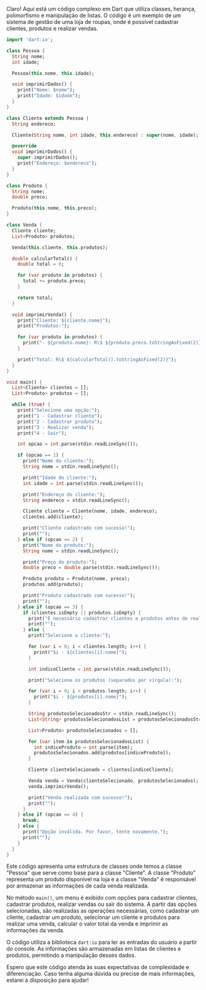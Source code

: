 Claro! Aqui está um código complexo em Dart que utiliza classes, herança, polimorfismo e manipulação de listas. O código é um exemplo de um sistema de gestão de uma loja de roupas, onde é possível cadastrar clientes, produtos e realizar vendas.

```dart
import 'dart:io';

class Pessoa {
  String nome;
  int idade;

  Pessoa(this.nome, this.idade);

  void imprimirDados() {
    print("Nome: $nome");
    print("Idade: $idade");
  }
}

class Cliente extends Pessoa {
  String endereco;

  Cliente(String nome, int idade, this.endereco) : super(nome, idade);

  @override
  void imprimirDados() {
    super.imprimirDados();
    print("Endereço: $endereco");
  }
}

class Produto {
  String nome;
  double preco;

  Produto(this.nome, this.preco);
}

class Venda {
  Cliente cliente;
  List<Produto> produtos;

  Venda(this.cliente, this.produtos);

  double calcularTotal() {
    double total = 0;

    for (var produto in produtos) {
      total += produto.preco;
    }

    return total;
  }

  void imprimirVenda() {
    print("Cliente: ${cliente.nome}");
    print("Produtos:");

    for (var produto in produtos) {
      print("- ${produto.nome}: R\$ ${produto.preco.toStringAsFixed(2)}");
    }

    print("Total: R\$ ${calcularTotal().toStringAsFixed(2)}");
  }
}

void main() {
  List<Cliente> clientes = [];
  List<Produto> produtos = [];

  while (true) {
    print("Selecione uma opção:");
    print("1 - Cadastrar cliente");
    print("2 - Cadastrar produto");
    print("3 - Realizar venda");
    print("4 - Sair");

    int opcao = int.parse(stdin.readLineSync());

    if (opcao == 1) {
      print("Nome do cliente:");
      String nome = stdin.readLineSync();

      print("Idade do cliente:");
      int idade = int.parse(stdin.readLineSync());

      print("Endereço do cliente:");
      String endereco = stdin.readLineSync();

      Cliente cliente = Cliente(nome, idade, endereco);
      clientes.add(cliente);

      print("Cliente cadastrado com sucesso!");
      print("");
    } else if (opcao == 2) {
      print("Nome do produto:");
      String nome = stdin.readLineSync();

      print("Preço do produto:");
      double preco = double.parse(stdin.readLineSync());

      Produto produto = Produto(nome, preco);
      produtos.add(produto);

      print("Produto cadastrado com sucesso!");
      print("");
    } else if (opcao == 3) {
      if (clientes.isEmpty || produtos.isEmpty) {
        print("É necessário cadastrar clientes e produtos antes de realizar uma venda.");
        print("");
      } else {
        print("Selecione o cliente:");

        for (var i = 0; i < clientes.length; i++) {
          print("$i - ${clientes[i].nome}");
        }

        int indiceCliente = int.parse(stdin.readLineSync());

        print("Selecione os produtos (separados por vírgula):");

        for (var i = 0; i < produtos.length; i++) {
          print("$i - ${produtos[i].nome}");
        }

        String produtosSelecionadosStr = stdin.readLineSync();
        List<String> produtosSelecionadosList = produtosSelecionadosStr.split(',');

        List<Produto> produtosSelecionados = [];

        for (var item in produtosSelecionadosList) {
          int indiceProduto = int.parse(item);
          produtosSelecionados.add(produtos[indiceProduto]);
        }

        Cliente clienteSelecionado = clientes[indiceCliente];

        Venda venda = Venda(clienteSelecionado, produtosSelecionados);
        venda.imprimirVenda();

        print("Venda realizada com sucesso!");
        print("");
      }
    } else if (opcao == 4) {
      break;
    } else {
      print("Opção inválida. Por favor, tente novamente.");
      print("");
    }
  }
}
```

Este código apresenta uma estrutura de classes onde temos a classe "Pessoa" que serve como base para a classe "Cliente". A classe "Produto" representa um produto disponível na loja e a classe "Venda" é responsável por armazenar as informações de cada venda realizada.

No método `main()`, um menu é exibido com opções para cadastrar clientes, cadastrar produtos, realizar vendas ou sair do sistema. A partir das opções selecionadas, são realizadas as operações necessárias, como cadastrar um cliente, cadastrar um produto, selecionar um cliente e produtos para realizar uma venda, calcular o valor total da venda e imprimir as informações da venda.

O código utiliza a biblioteca `dart:io` para ler as entradas do usuário a partir do console. As informações são armazenadas em listas de clientes e produtos, permitindo a manipulação desses dados.

Espero que este código atenda às suas expectativas de complexidade e diferenciação. Caso tenha alguma dúvida ou precise de mais informações, estarei à disposição para ajudar!